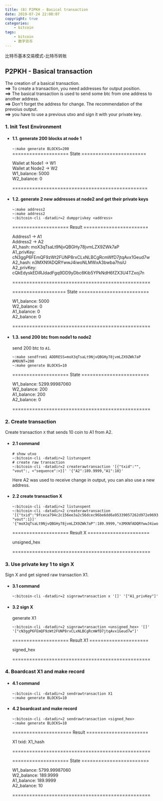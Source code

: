 ```yaml
---
title: (8) P2PKH - Basical transaction
date: 2019-07-24 22:08:07
copyright: true
categories:
    - bitcoin
tags:
    - bitcoin
    - 数字货币
---
```

比特币基本交易模式-比特币转账

<!-- more -->

## **P2PKH - Basical transaction**

The creation of a basical transaction.  
**==>** To create a transaction, you need addresses for output position.    
**==>** The basical transaction is used to send some btc from one address to another address.   
**==>** Don't forget the address for change.
The recommendation of the prevoius output.  
**==>** you have to use a previous utxo and sign it with your private key.

### **1. Init Test Environment**

+ #### 1.1. generate 200 blocks at node 1

    `~:make generate BLOCKS=200`        
    ==================== State =======================

    Wallet at Node1 -> W1   
    Wallet at Node2 -> W2   
    W1_balance: 5000    
    W2_balance: 0   

    ================================================

+ #### 1.2. generate 2 new addresses at node2 and get their private keys

    ```
    ~:make address2
    ~:make address2
    ~:bitcoin-cli -datadir=2 dumpprivkey <address>
    ```

    ==================== Result =======================

    Address1 -> A1  
    Address2 -> A2  
    A1_hash: moX3qTsaLt9NjvQBGHy78jvmLZX9ZWk7aP     
    A1_privKey: cN3ggP6FEmQF9zWt2FUNP8rxCLxNLBCgRcmWfD7jtqAvx1Geud7w    
    A2_hash: n3MXNfADQRYwwJ4iwoNLMWxA3bwba7hsiU      
    A2_privKey: cQkEdyskEDiRJdadFgq9DD9yDbc6Kib5YPkNdH6fZX3U4TZxoj7n    

    =================================================

    =================== State =========================

    W1_balance: 5000    
    W2_balance: 0   
    A1_balance:  0  
    A2_balance:  0  

    =================================================

+ #### 1.3. send 200 btc from node1 to node2

    send 200 btc to `A1`. 
    ```
    ~:make sendfrom1 ADDRESS=moX3qTsaLt9NjvQBGHy78jvmLZX9ZWk7aP AMOUNT=200
    ~:make generate BLOCKS=10
    ```

    ==================== State ========================

    W1_balance: 5299.99987060   
    W2_balance: 200     
    A1_balance: 200     
    A2_balance: 0   

    =================================================



### **2. Create transaction**

Create transaction `X` that sends 10 coin to A1 from A2. 

+ #### 2.1 command

    ```
    # show utxo
    ~:bitcoin-cli -datadir=2 listunspent
    # create raw transaction
    ~:bitcoin-cli -datadir=2 createrawtransaction '[{"txid":"", "vout":, <"sequence":>}]' '{"A2":189.9999,"A1":10}'
    ```
    Here A2 was used to receive change in output, you can also use a new address. 

+ #### 2.2 create transaction X

    ```
    ~:bitcoin-cli -datadir=2 listunspent
    ~:bitcoin-cli -datadir=2 createrawtransaction '[{"txid":"9fceca794c2c156ee3a2c56dcec96be6dd6a95339057262d972e96931f687b2e", "vout":1}]' '{"moX3qTsaLt9NjvQBGHy78jvmLZX9ZWk7aP":189.9999,"n3MXNfADQRYwwJ4iwoNLMWxA3bwba7hsiU":10}'
    ```
    ==================== Result X ======================

    unsigned_hex 

    =================================================

### **3. Use private key 1 to sign X**

Sign X and get signed raw transaction X1. 

+ #### 3.1 command

    ```
    ~:bitcoin-cli -datadir=2 signrawtransaction x '[]' '["A1_privKey"]'
    ```

+ #### 3.2 sign X

    generate X1 

    ```
    ~:bitcoin-cli -datadir=2 signrawtransaction <unsigned_hex> '[]' '["cN3ggP6FEmQF9zWt2FUNP8rxCLxNLBCgRcmWfD7jtqAvx1Geud7w"]'
    ```
    ==================== Result X1 =====================

    signed_hex

    =================================================

### **4. Boardcast X1 and make record**

+ #### 4.1 command

    ```
    ~:bitcoin-cli -datadir=2 sendrawtransaction X1 
    ~:make generate BLOCKS=10
    ```

+ #### 4.2 boardcast and make record

    ```
    ~:bitcoin-cli -datadir=2 sendrawtransaction <signed_hex>
    ~:make generate BLOCKS=10
    ```

    ===================== Result ======================

    X1 txid: X1_hash 

    =================================================

    ==================== State ========================

    W1_balance: 5799.99987060   
    W2_balance: 189.9999    
    A1_balance: 189.9999    
    A2_balance: 10  

    =================================================

